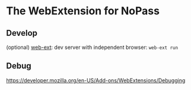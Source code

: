 # The WebExtension for NoPass

## Develop
(optional) [web-ext](https://developer.mozilla.org/en-US/Add-ons/WebExtensions/Getting_started_with_web-ext):
    dev server with independent browser: `web-ext run`

## Debug
https://developer.mozilla.org/en-US/Add-ons/WebExtensions/Debugging



